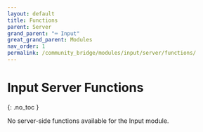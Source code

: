 ```yaml
---
layout: default
title: Functions
parent: Server
grand_parent: "⌨️ Input"
great_grand_parent: Modules
nav_order: 1
permalink: /community_bridge/modules/input/server/functions/
---
```


# Input Server Functions
{: .no_toc }

No server-side functions available for the Input module.